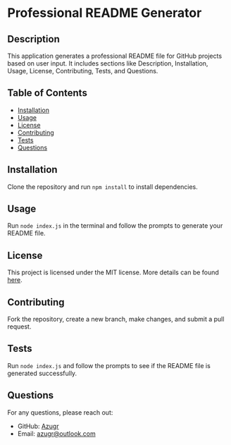 # Professional README Generator

## Description
This application generates a professional README file for GitHub projects based on user input. It includes sections like Description, Installation, Usage, License, Contributing, Tests, and Questions.

## Table of Contents
- [Installation](#installation)
- [Usage](#usage)
- [License](#license)
- [Contributing](#contributing)
- [Tests](#tests)
- [Questions](#questions)

## Installation
Clone the repository and run `npm install` to install dependencies.

## Usage
Run `node index.js` in the terminal and follow the prompts to generate your README file.

## License

This project is licensed under the MIT license. More details can be found [here](https://opensource.org/licenses/MIT).


## Contributing
Fork the repository, create a new branch, make changes, and submit a pull request.

## Tests
Run `node index.js` and follow the prompts to see if the README file is generated successfully.

## Questions
For any questions, please reach out:
- GitHub: [Azugr](https://github.com/Azugr)
- Email: [azugr@outlook.com](mailto:azugr@outlook.com)

